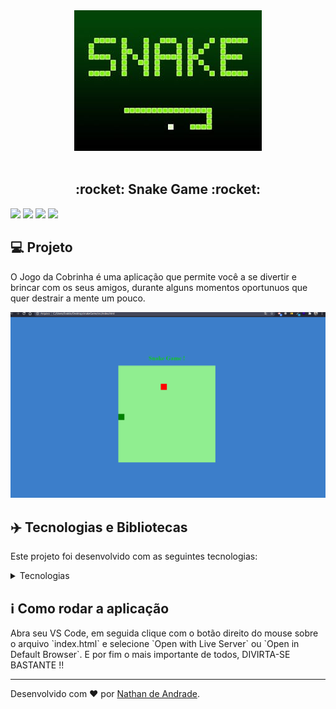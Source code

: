 <div align="center">
    <img src="https://github.com/Nathan-Andrade/snakeGame/blob/master/github-pictures/snakeGame.jpg?raw=true" width="300px"/>
</div>

<br />

<h2 align="center">
  :rocket: Snake Game :rocket:
</h2>

   ![](https://img.shields.io/github/languages/count/Nathan-Andrade/snakeGame?color=%23ADED58) ![](https://img.shields.io/github/languages/top/Nathan-Andrade/snakeGame?color=%23ADED58) ![](https://img.shields.io/github/repo-size/Nathan-Andrade/snakeGame?color=%23ADED58) ![](https://img.shields.io/github/last-commit/Nathan-Andrade/snakeGame?color=%23ADED58)

<p align="center">
  
</p>


## :computer: Projeto

 O Jogo da Cobrinha é uma aplicação que permite você a se divertir e brincar com os seus amigos, durante alguns momentos oportunuos que quer destrair a mente um pouco.

 <p align="center">
  <img src="https://github.com/Nathan-Andrade/snakeGame/blob/master/github-pictures/gifSnakeGame.gif?raw=true" >
</p>

 ## :airplane: Tecnologias e Bibliotecas

Este projeto foi desenvolvido com as seguintes tecnologias:

<details>
  <summary>Tecnologias</summary>

-   [HTML5](https://developer.mozilla.org/en-US/docs/Web/Guide/HTML/HTML5)
-   [CSS3](https://developer.mozilla.org/en-US/docs/Archive/CSS3)
-   [Javascript](https://developer.mozilla.org/en-US/docs/Web/JavaScript)

</details>


## :information_source: Como rodar a aplicação
<p>
	Abra seu VS Code, em seguida clique com o botão direito do mouse sobre o arquivo `index.html` e selecione `Open with Live Server` ou `Open in Default Browser`.
	E por fim o mais importante de todos, DIVIRTA-SE BASTANTE !!
</p>

---

Desenvolvido com ❤️ por <a href="https://www.linkedin.com/in/nathan-a-1b9436124/">Nathan de Andrade</a>.
